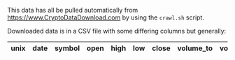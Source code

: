 This data has all be pulled automatically from https://www.CryptoDataDownload.com
by using the `crawl.sh` script.

Downloaded data is in a CSV file with some differing columns but generally:

| unix | date | symbol | open | high | low | close | volume\_to | volume\_from |
| ---- | ---- | ------ | ---- | ---- | --- | ----- | ---------- | ------------ |


